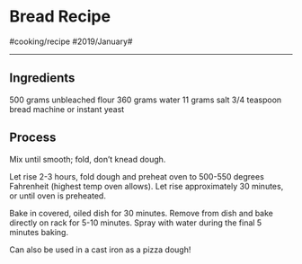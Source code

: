 # Bread Recipe
#cooking/recipe #2019/January#
- - - -
## Ingredients
500 grams unbleached flour
360 grams water
11 grams salt
3/4 teaspoon bread machine or instant yeast

## Process
Mix until smooth; fold, don’t knead dough. 

Let rise 2-3 hours, fold dough and preheat oven to 500-550 degrees Fahrenheit (highest temp oven allows). Let rise approximately 30 minutes, or until oven is preheated. 

Bake in covered, oiled dish for 30 minutes. Remove from dish and bake directly on rack for 5-10 minutes. Spray with water during the final 5 minutes baking.

Can also be used in a cast iron as a pizza dough!